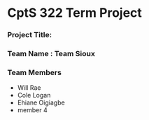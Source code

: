 # CptS 322 Term Project
### Project Title: 
### Team Name :  Team Sioux 
### Team Members 
* Will Rae
* Cole Logan
* Ehiane Oigiagbe
* member 4
